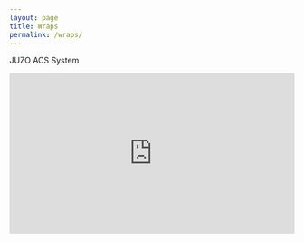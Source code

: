 ```yaml
---
layout: page
title: Wraps
permalink: /wraps/
---
```


<div>
<p>JUZO ACS System</p>
<style>.embed-container { position: relative; padding-bottom: 56.25%; height: 0; overflow: hidden; max-width: 100%; } .embed-container iframe, .embed-container object, .embed-container embed { position: absolute; top: 0; left: 0; width: 100%; height: 100%; }</style><div class='embed-container'>
<iframe src='https://www.youtube.com/embed/U7tDpdQsTeI' frameborder='0' allowfullscreen></iframe>
</div>
